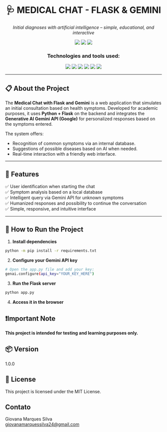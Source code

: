 <h1 align="center">🩺 MEDICAL CHAT - FLASK & GEMINI</h1>

<p align="center"><em>Initial diagnoses with artificial intelligence – simple, educational, and interactive</em></p>

<p align="center">
  <img src="https://img.shields.io/badge/last%20commit-june-blue?style=flat-square" />
  <img src="https://img.shields.io/badge/python-100%25-yellow?style=flat-square" />
  <img src="https://img.shields.io/badge/technologies-5-blue?style=flat-square" />
</p>

<h3 align="center">Technologies and tools used:</h3>

<p align="center">
  <img src="https://img.shields.io/badge/Flask-000000?style=for-the-badge&logo=flask&logoColor=white" />
  <img src="https://img.shields.io/badge/Python-3776AB?style=for-the-badge&logo=python&logoColor=white" />
  <img src="https://img.shields.io/badge/HTML-E34F26?style=for-the-badge&logo=html5&logoColor=white" />
  <img src="https://img.shields.io/badge/CSS-1572B6?style=for-the-badge&logo=css3&logoColor=white" />
  <img src="https://img.shields.io/badge/JavaScript-F7DF1E?style=for-the-badge&logo=javascript&logoColor=black" />
  <img src="https://img.shields.io/badge/Gemini%20API-4285F4?style=for-the-badge&logo=google&logoColor=white" />
</p>

---

## 📋 About the Project

The **Medical Chat with Flask and Gemini** is a web application that simulates an initial consultation based on health symptoms. Developed for academic purposes, it uses **Python + Flask** on the backend and integrates the **Generative AI Gemini API (Google)** for personalized responses based on the symptoms entered.

The system offers:
- Recognition of common symptoms via an internal database.
- Suggestions of possible diseases based on AI when needed.
- Real-time interaction with a friendly web interface.

---

## 🧠 Features

✅ User identification when starting the chat  
✅ Symptom analysis based on a local database  
✅ Intelligent query via Gemini API for unknown symptoms  
✅ Humanized responses and possibility to continue the conversation  
✅ Simple, responsive, and intuitive interface

---

## 🚀 How to Run the Project

1. **Install dependencies**
```bash
python -m pip install -r requirements.txt
```

2. **Configure your Gemini API key**
```bash
# Open the app.py file and add your key:
genai.configure(api_key="YOUR_KEY_HERE")
```

3. **Run the Flask server**
```bash
python app.py
```

4. **Access it in the browser**

<h2>❗Important Note</h2>
  <p><strong>This project is intended for testing and learning purposes only.</strong>

<h2>📦 Version</h2>
<p>1.0.0</p>

<h2>📄 License</h2>
<p>This project is licensed under the MIT License.</p>

## Contato ##
Giovana Marques Silva <br>
giovanamarquessilva24@gmail.com


